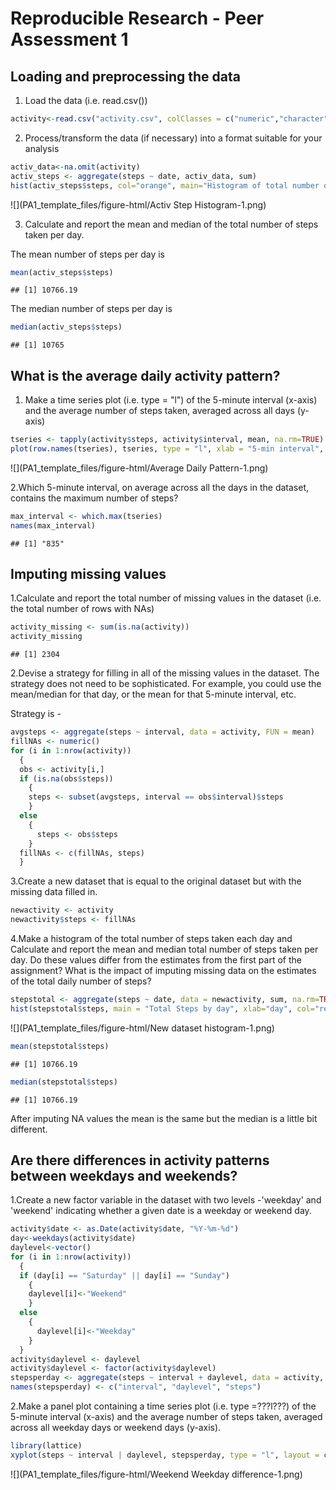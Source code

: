 # Reproducible Research - Peer Assessment 1
## Loading and preprocessing the data

1. Load the data (i.e. read.csv())


```r
activity<-read.csv("activity.csv", colClasses = c("numeric","character","numeric"))
```

2. Process/transform the data (if necessary) into a format suitable for your analysis


```r
activ_data<-na.omit(activity)
activ_steps <- aggregate(steps ~ date, activ_data, sum)
hist(activ_steps$steps, col="orange", main="Histogram of total number of steps per day", xlab="Total number of steps in a day")
```

![](PA1_template_files/figure-html/Activ Step Histogram-1.png) 

3. Calculate and report the mean and median of the total number of steps taken per day.

The mean number of steps per day is 

```r
mean(activ_steps$steps)
```

```
## [1] 10766.19
```

The median number of steps per day is 

```r
median(activ_steps$steps)
```

```
## [1] 10765
```

## What is the average daily activity pattern?

1. Make a time series plot (i.e. type = "l") of the 5-minute interval (x-axis) and the average number of steps taken, averaged across all days (y-axis)


```r
tseries <- tapply(activity$steps, activity$interval, mean, na.rm=TRUE)
plot(row.names(tseries), tseries, type = "l", xlab = "5-min interval", ylab = "Average across all Days", main = "Average number of steps taken", col = "blue")
```

![](PA1_template_files/figure-html/Average Daily Pattern-1.png) 

2.Which 5-minute interval, on average across all the days in the dataset, contains the maximum number of steps?


```r
max_interval <- which.max(tseries)
names(max_interval)
```

```
## [1] "835"
```

## Imputing missing values

1.Calculate and report the total number of missing values in the dataset (i.e. the total number of rows with NAs)


```r
activity_missing <- sum(is.na(activity))
activity_missing
```

```
## [1] 2304
```


2.Devise a strategy for filling in all of the missing values in the dataset. The strategy does not need to be sophisticated. For example, you could use the mean/median for that day, or the mean for that 5-minute interval, etc.

Strategy is - 


```r
avgsteps <- aggregate(steps ~ interval, data = activity, FUN = mean)
fillNAs <- numeric()
for (i in 1:nrow(activity))
  {
  obs <- activity[i,]
  if (is.na(obs$steps)) 
    {
    steps <- subset(avgsteps, interval == obs$interval)$steps
    }
  else
    {
      steps <- obs$steps
    }
  fillNAs <- c(fillNAs, steps)
  }
```

3.Create a new dataset that is equal to the original dataset but with the missing data filled in.


```r
newactivity <- activity
newactivity$steps <- fillNAs
```

4.Make a histogram of the total number of steps taken each day and Calculate and report the mean and median total number of steps taken per day. Do these values differ from the estimates from the first part of the assignment? What is the impact of imputing missing data on the estimates of the total daily number of steps?


```r
stepstotal <- aggregate(steps ~ date, data = newactivity, sum, na.rm=TRUE)
hist(stepstotal$steps, main = "Total Steps by day", xlab="day", col="red")
```

![](PA1_template_files/figure-html/New dataset histogram-1.png) 


```r
mean(stepstotal$steps)
```

```
## [1] 10766.19
```


```r
median(stepstotal$steps)
```

```
## [1] 10766.19
```

After imputing NA values the mean is the same but the median is a little bit different.

## Are there differences in activity patterns between weekdays and weekends?

1.Create a new factor variable in the dataset with two levels -'weekday' and 'weekend' indicating whether a given date is a weekday or weekend day.


```r
activity$date <- as.Date(activity$date, "%Y-%m-%d")
day<-weekdays(activity$date)
daylevel<-vector()
for (i in 1:nrow(activity))
  {
  if (day[i] == "Saturday" || day[i] == "Sunday")
    {
    daylevel[i]<-"Weekend"
    }
  else 
    {
      daylevel[i]<-"Weekday"
    }
  }
activity$daylevel <- daylevel
activity$daylevel <- factor(activity$daylevel)
stepsperday <- aggregate(steps ~ interval + daylevel, data = activity, mean)
names(stepsperday) <- c("interval", "daylevel", "steps")
```

2.Make a panel plot containing a time series plot (i.e. type =???l???) of the 5-minute interval (x-axis) and the average number of steps taken, averaged across all weekday days or weekend days (y-axis).


```r
library(lattice)
xyplot(steps ~ interval | daylevel, stepsperday, type = "l", layout = c(1,2), xlab="Interval", ylab="Number of Steps")
```

![](PA1_template_files/figure-html/Weekend Weekday difference-1.png) 
































